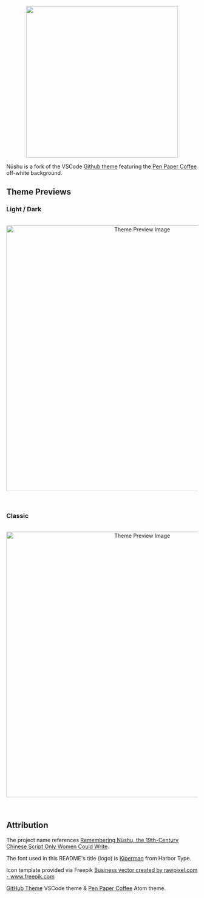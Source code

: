 <p align="center">
   <img width="400" src="https://raw.githubusercontent.com/wheredoesyourmindgo/nushu-vscode-theme/master/images/logo.png" />
</p>

Nüshu is a fork of the VSCode [Github theme](https://github.com/primer/github-vscode-theme) featuring the [Pen Paper Coffee](https://github.com/nylki/pen-paper-coffee-syntax) off-white background.

## Theme Previews

### Light / Dark

<div align="center" style="padding-top:16px;padding-bottom:32px;">

<img src="https://github.com/wheredoesyourmindgo/nushu-vscode-theme/raw/master/images/preview-collage@2x.png" alt="Theme Preview Image" width="700" />

</div>

### Classic

<div align="center" style="padding-top:16px;padding-bottom:32px;">

<img src="https://github.com/wheredoesyourmindgo/nushu-vscode-theme/raw/master/images/preview-collage@2x.png" alt="Theme Preview Image" width="700" />

</div>

## Attribution

The project name references [Remembering Nüshu, the 19th-Century Chinese Script Only Women Could Write](https://www.atlasobscura.com/articles/nushu-chinese-script-women).

The font used in this README's title (logo) is [Kiperman](https://www.harbortype.com/fonts/kiperman/) from Harbor Type.

Icon template provided via Freepik <a href="https://www.freepik.com/free-vector/illustration-document-icon_2945058.htm#page=1&query=pen%20paper%20icon&position=0">Business vector created by rawpixel.com - www.freepik.com</a>

[GitHub Theme](https://github.com/primer/github-vscode-theme) VSCode theme & [Pen Paper Coffee](https://github.com/nylki/pen-paper-coffee-syntax) Atom theme.
